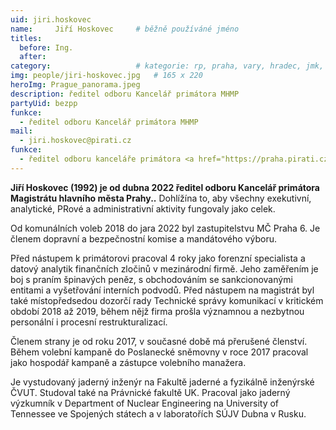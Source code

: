 ```yaml
---
uid: jiri.hoskovec
name:     Jiří Hoskovec  	# běžně používáné jméno
titles:
  before: Ing. 
  after:
category:                 	# kategorie: rp, praha, vary, hradec, jmk, senat
img: people/jiri-hoskovec.jpg   # 165 x 220
heroImg: Prague_panorama.jpeg
description: ředitel odboru Kancelář primátora MHMP
partyUid: bezpp
funkce: 
  - ředitel odboru Kancelář primátora MHMP
mail:
  - jiri.hoskovec@pirati.cz
funkce:
  - ředitel odboru kanceláře primátora <a href="https://praha.pirati.cz/lide/zdenek-hrib.html">Zdeňka Hřiba</a>		  
---
```


**Jiří Hoskovec (1992) je od dubna 2022 ředitel odboru Kancelář primátora Magistrátu hlavního města Prahy..** Dohlížína to, aby všechny exekutivní, analytické, PRové a administrativní aktivity fungovaly jako celek.

Od komunálních voleb 2018 do jara 2022 byl zastupitelstvu MČ Praha 6. Je členem dopravní a bezpečnostní komise a mandátového výboru.

Před nástupem k primátorovi pracoval 4 roky jako forenzní specialista a datový analytik finančních zločinů v mezinárodní firmě. Jeho zaměřením je boj s praním špinavých peněz, s obchodováním se sankcionovanými entitami a vyšetřování interních podvodů. Před nástupem na magistrát byl také místopředsedou dozorčí rady Technické správy komunikací v kritickém období 2018 až 2019, během nějž firma prošla významnou a nezbytnou personální i procesní restrukturalizací.

Členem strany je od roku 2017, v současné době má přerušené členství. Během volební kampaně do Poslanecké sněmovny v roce 2017 pracoval jako hospodář kampaně a zástupce volebního manažera.

Je vystudovaný jaderný inženýr na Fakultě jaderné a fyzikálně inženýrské ČVUT. Studoval také na Právnické fakultě UK. Pracoval jako jaderný výzkumník v Department of Nuclear Engineering na University of Tennessee ve Spojených státech a v laboratořích SÚJV Dubna v Rusku.
